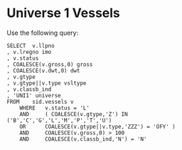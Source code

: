 # Universe 1 Vessels

Use the following query:

    SELECT  v.llpno
	, v.lregno imo
	, v.status
	, COALESCE(v.gross,0) gross
	, COALESCE(v.dwt,0) dwt
	, v.gtype
	, v.gtype||v.type vsltype
	, v.classb_ind
	, 'UNI1' universe 
    FROM    sid.vessels v 
        WHERE   v.status = 'L'
        AND     ( COALESCE(v.gtype,'Z') IN ('B','C','G','L','M','P','T','U') 
        OR      COALESCE(v.gtype||v.type,'ZZZ') = 'OFY' )
        AND     COALESCE(v.gross,0) > 100 
        AND     COALESCE(v.classb_ind,'N') = 'N' 
